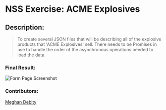 # NSS Exercise: ACME Explosives

## Description:
> To create several JSON files that will be describing all of the explosive products that 'ACME Explosives' sell. There needs to be Promises in use to handle the order of the asynchronous operations needed to load the data.

<!-- + a form for user information submission
+ the ability to select whether the donation will be a single amount or per lap
+ a table to display each donor's submission information
+ a button labeled Donate to process the submission
+ a button labeled Cancel to clear the submission form
 -->
### Final Result:
> 

![Form Page Screenshot]()

<!-- 
### How to run (Node must be installed on your machine):
```
git clone https://github.com/Megraohoh/iifeBS
cd iifeBS
http-server -p 8080
``` -->

<!-- This will show in your browser at:
`http://localhost:8080` -->

### Contributors:
[Meghan Debity](https://github.com/Megraohoh)
